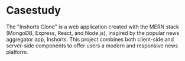 # Casestudy
The "Inshorts Clone" is a web application created with the MERN stack (MongoDB, Express, React, and Node.js), inspired by the popular news aggregator app, Inshorts. This project combines both client-side and server-side components to offer users a modern and responsive news platform.
